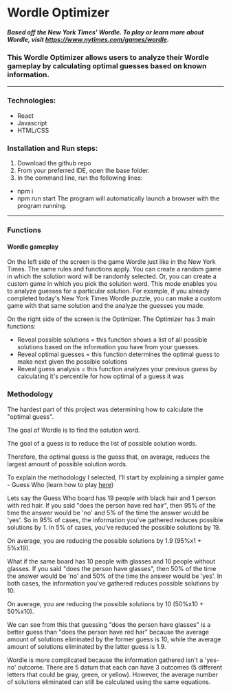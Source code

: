 # Wordle Optimizer
##### Based off the New York Times' Wordle. To play or learn more about Wordle, visit https://www.nytimes.com/games/wordle.

### This Wordle Optimizer allows users to analyze their Wordle gameplay by calculating optimal guesses based on known information.

---

### Technologies:
- React
- Javascript
- HTML/CSS

### Installation and Run steps:
1. Download the github repo
2. From your preferred IDE, open the base folder.
3. In the command line, run the following lines:
  - npm i
  - npm run start
  The program will automatically launch a browser with the program running.
  

---
  
  
### Functions
#### Wordle gameplay
On the left side of the screen is the game Wordle just like in the New York Times. The same rules and functions apply.
You can create a random game in which the solution word will be randomly selected.
Or, you can create a custom game in which you pick the solution word. This mode enables you to analyze guesses for a particular solution. For example, if you already completed today's New York Times Wordle puzzle, you can make a custom game with that same solution and the analyze the guesses you made.

On the right side of the screen is the Optimizer. The Optimizer has 3 main functions:
- Reveal possible solutions = this function shows a list of all possible solutions based on the information you have from your guesses.
- Reveal optimal guesses = this function determines the optimal guess to make next given the possible solutions
- Reveal guess analysis = this function analyzes your previous guess by calculating it's percentile for how optimal of a guess it was

### Methodology
The hardest part of this project was determining how to calculate the "optimal guess".

The goal of Wordle is to find the solution word.

The goal of a guess is to reduce the list of possible solution words.

Therefore, the optimal guess is the guess that, on average, reduces the largest amount of possible solution words.


To explain the methodology I selected, I'll start by explaining a simpler game - Guess Who (learn how to play [here](https://www.ultraboardgames.com/guess-who/game-rules.php))

Lets say the Guess Who board has 19 people with black hair and 1 person with red hair. If you said "does the person have red hair", then 95% of the time the answer would be 'no' and 5% of the time the answer would be 'yes'. So in 95% of cases, the information you've gathered reduces possible solutions by 1. In 5% of cases, you've reduced the possible solutions by 19. 

On average, you are reducing the possible solutions by 1.9 (95%x1 + 5%x19).

What if the same board has 10 people with glasses and 10 people without glasses. If you said "does the person have glasses", then 50% of the time the answer would be 'no' and 50% of the time the answer would be 'yes'. In both cases, the information you've gathered reduces possible solutions by 10. 

On average, you are reducing the possible solutions by 10 (50%x10 + 50%x10).

We can see from this that guessing "does the person have glasses" is a better guess than "does the person have red har" because the average amount of solutions eliminated by the former guess is 10, while the average amount of solutions eliminated by the latter guess is 1.9.


Wordle is more complicated because the information gathered isn't a 'yes-no' outcome. There are 5 datum that each can have 3 outcomes (5 different letters that could be gray, green, or yellow). However, the average number of solutions eliminated can still be calculated using the same equations. 
